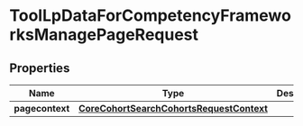 

# ToolLpDataForCompetencyFrameworksManagePageRequest


## Properties

| Name | Type | Description | Notes |
|------------ | ------------- | ------------- | -------------|
|**pagecontext** | [**CoreCohortSearchCohortsRequestContext**](CoreCohortSearchCohortsRequestContext.md) |  |  |



